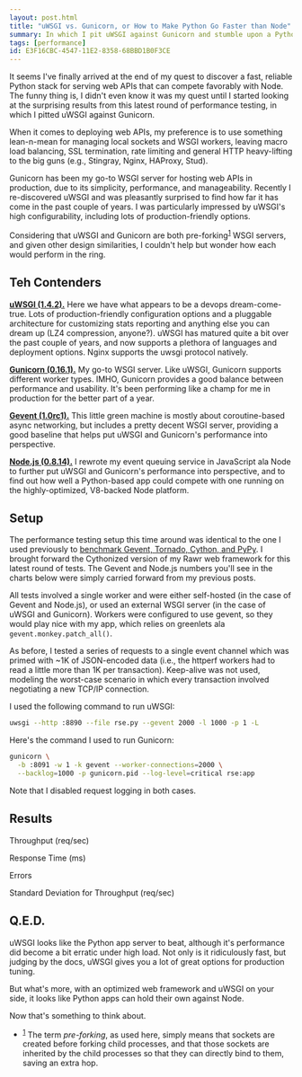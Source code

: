 ```yaml
---
layout: post.html
title: "uWSGI vs. Gunicorn, or How to Make Python Go Faster than Node"
summary: In which I pit uWSGI against Gunicorn and stumble upon a Python stack that leaves Node.js begging for mercy.
tags: [performance]
id: E3F16CBC-4547-11E2-8358-68BBD1B0F3CE
---
```


It seems I've finally arrived at the end of my quest to discover a fast, reliable Python stack for serving web APIs that can compete favorably with Node. The funny thing is, I didn't even know it was my quest until I started looking at the surprising results from this latest round of performance testing, in which I pitted uWSGI against Gunicorn. 

When it comes to deploying web APIs, my preference is to use something lean-n-mean for managing local sockets and WSGI workers, leaving macro load balancing, SSL termination, rate limiting and general HTTP heavy-lifting to the big guns (e.g., Stingray, Nginx, HAProxy, Stud).  

Gunicorn has been my go-to WSGI server for hosting web APIs in production, due to its simplicity, performance, and manageability. Recently I re-discovered uWSGI and was pleasantly surprised to find how far it has come in the past couple of years. I was particularly impressed by uWSGI's high configurability, including lots of production-friendly options. 

Considering that uWSGI and Gunicorn are both pre-forking<sup><a name="id-1" href="#id-1.ftn">1</a></sup> WSGI servers, and given other design similarities, I couldn't help but wonder how each would perform in the ring.  

## Teh Contenders ##

**[uWSGI (1.4.2).][uwsgi]** Here we have what appears to be a devops dream-come-true. Lots of production-friendly configuration options and a pluggable architecture for customizing stats reporting and anything else you can dream up (LZ4 compression, anyone?). uWSGI has matured quite a bit over the past couple of years, and now supports a plethora of languages and deployment options. Nginx supports the uwsgi protocol natively.

**[Gunicorn (0.16.1).][gunicorn]** My go-to WSGI server. Like uWSGI, Gunicorn supports different worker types. IMHO, Gunicorn provides a good balance between performance and usability. It's been performing like a champ for me in production for the better part of a year.

**[Gevent (1.0rc1).][gevent]** This little green machine is mostly about coroutine-based async networking, but includes a pretty decent WSGI server, providing a good baseline that helps put uWSGI and Gunicorn's performance into perspective.

**[Node.js (0.8.14).][nodejs]** I rewrote my event queuing service in JavaScript ala Node to further put uWSGI and Gunicorn's performance into perspective, and to find out how well a Python-based app could compete with one running on the highly-optimized, V8-backed Node platform.

[uwsgi]: http://uwsgi-docs.readthedocs.org/en/latest
[gunicorn]: http://gunicorn.org
[gevent]: http://gevent.org/
[nodejs]: http://nodejs.org/

## Setup ##

The performance testing setup this time around was identical to the one I used previously to [benchmark Gevent, Tornado, Cython, and PyPy][setup]. I brought forward the Cythonized version of my Rawr web framework for this latest round of tests. The Gevent and Node.js numbers you'll see in the charts below were simply carried forward from my previous posts.

All tests involved a single worker and were either self-hosted (in the case of Gevent and Node.js), or used an external WSGI server (in the case of uWSGI and Gunicorn). Workers were configured to use gevent, so they would play nice with my app, which relies on greenlets ala `gevent.monkey.patch_all()`. 

As before, I tested a series of requests to a single event channel which was primed with ~1K of JSON-encoded data (i.e., the httperf workers had to read a little more than 1K per transaction). Keep-alive was not used, modeling the worst-case scenario in which every transaction involved negotiating a new TCP/IP connection.

I used the following command to run uWSGI:

```bash
uwsgi --http :8890 --file rse.py --gevent 2000 -l 1000 -p 1 -L
```

Here's the command I used to run Gunicorn:

```bash
gunicorn \
  -b :8091 -w 1 -k gevent --worker-connections=2000 \
  --backlog=1000 -p gunicorn.pid --log-level=critical rse:app
```

Note that I disabled request logging in both cases.

[setup]: /2012/12/12/gevent-vs-tornado-benchmarks.html

## Results ##

Throughput (req/sec)
<div id="graph-1-rps" class="flot"></div>

Response Time (ms)
<div id="graph-1-rt" class="flot"></div>

Errors
<div id="graph-1-errors" class="flot"></div>

Standard Deviation for Throughput (req/sec)
<div id="graph-1-stdev" class="flot"></div>

## Q.E.D. ##

uWSGI looks like the Python app server to beat, although it's performance did become a bit erratic under high load. Not only is it ridiculously fast, but judging by the docs, uWSGI gives you a lot of great options for production tuning. 

But what's more, with an optimized web framework and uWSGI on your side, it looks like Python apps can hold their own against Node. 

Now that's something to think about.

<ul class="footnotes">
  <li>
    <sup><a name="id-1.ftn" href="#id-1">1</a></sup> The term <em>pre-forking</em>, as used here, simply means that sockets are created before forking child processes, and that those sockets are inherited by the child processes so that they can directly bind to them, saving an extra hop.
  </li>  
</ul>

<script type="text/javascript" src="/assets/js/uwsgi-vs-gunicorn.js" />

